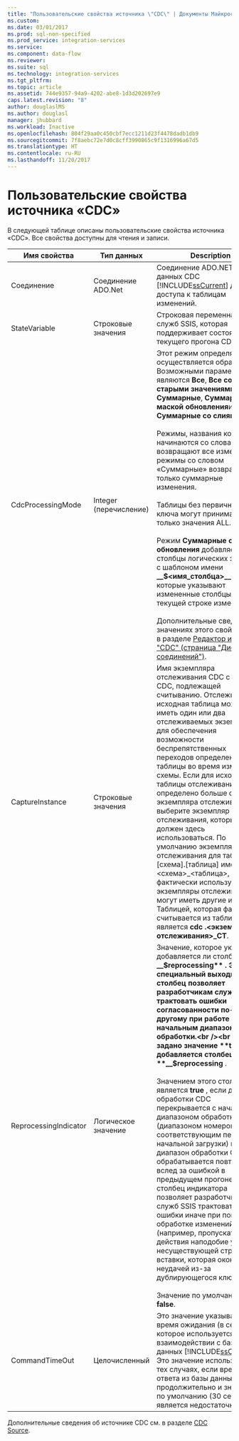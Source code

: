```yaml
---
title: "Пользовательские свойства источника \"CDC\" | Документы Майкрософт"
ms.custom: 
ms.date: 03/01/2017
ms.prod: sql-non-specified
ms.prod_service: integration-services
ms.service: 
ms.component: data-flow
ms.reviewer: 
ms.suite: sql
ms.technology: integration-services
ms.tgt_pltfrm: 
ms.topic: article
ms.assetid: 744e9357-94a9-4202-abe8-1d3d202697e9
caps.latest.revision: "8"
author: douglaslMS
ms.author: douglasl
manager: jhubbard
ms.workload: Inactive
ms.openlocfilehash: 804f29aa0c450cbf7ecc1211d23f4478dadb1db9
ms.sourcegitcommit: 7f8aebc72e7d0c8cff3990865c9f1316996a67d5
ms.translationtype: HT
ms.contentlocale: ru-RU
ms.lasthandoff: 11/20/2017
---
```

# <a name="cdc-source-custom-properties"></a>Пользовательские свойства источника «CDC»
  В следующей таблице описаны пользовательские свойства источника «CDC». Все свойства доступны для чтения и записи.  
  
|Имя свойства|Тип данных|Description|  
|-------------------|---------------|-----------------|  
|Соединение|Соединение ADO.Net|Соединение ADO.NET с базой данных CDC [!INCLUDE[ssCurrent](../../includes/sscurrent-md.md)] для доступа к таблицам изменений.|  
|StateVariable|Строковые значения|Строковая переменная пакета служб SSIS, которая поддерживает состояние CDC текущего прогона CDC.|  
|CdcProcessingMode|Integer (перечисление)|Этот режим определяет, как осуществляется обработка. Возможными параметрами являются **Все**, **Все со старыми значениями**, **Суммарные**, **Суммарные с маской обновления**и **Суммарные со слиянием**.<br /><br /> Режимы, названия которых начинаются со слова «Все», возвращают все изменения, а режимы со словом «Суммарные» возвращают только суммарные изменения.<br /><br /> Таблицы без первичного ключа могут принимать только значения ALL.<br /><br /> Режим **Суммарные с маской обновления** добавляет столбцы логических значений с шаблоном имени **__$\<имя_столбца>\__Changed**, которые указывают измененные столбцы в текущей строке изменения.<br /><br /> Дополнительные сведения о значениях этого свойства см. в разделе [Редактор источника "CDC" (страница "Диспетчер соединений")](../../integration-services/data-flow/cdc-source-editor-connection-manager-page.md).|  
|CaptureInstance|Строковые значения|Имя экземпляра отслеживания CDC с таблицей CDC, подлежащей считыванию. Отслеживаемая исходная таблица может иметь один или два отслеживаемых экземпляра для обеспечения возможности беспрепятственных переходов определения таблицы во время изменений схемы. Если для исходной таблицы отслеживания определено больше одного экземпляра отслеживания, выберите экземпляр отслеживания, который должен здесь использоваться. По умолчанию экземпляр отслеживания для таблицы [схема].[таблица] имеет имя \<схема>_\<таблица>, но фактически используемые экземпляры отслеживания могут иметь другие имена. Таблицей, которая фактически считывается из таблицы CDC, является **cdc .\<экземпляр отслеживания>_CT**.|  
|ReprocessingIndicator|Логическое значение|Значение, которое указывает, добавляется ли столбец **__$reprocessing** . Этот специальный выходной столбец позволяет разработчикам служб SSIS трактовать ошибки согласованности по-другому при работе с начальным диапазоном обработки.<br /><br /> Если задано значение **true**, добавляется столбец  **__$reprocessing** .<br /><br /> Значением этого столбца является **true** , если диапазон обработки CDC перекрывается с начальным диапазоном обработки (диапазоном номеров LSN, соответствующим периоду начальной загрузки) или если диапазон обработки CDC обрабатывается повторно вслед за ошибкой в предыдущем прогоне. Этот столбец индикатора позволяет разработчику служб SSIS трактовать ошибки иначе при повторной обработке изменений (например, пропускать действия наподобие удаления несуществующей строки или вставки, которая окончилась неудачей из-за дублирующегося ключа).<br /><br /> Значение по умолчанию — **false**.|  
|CommandTimeOut|Целочисленный|Это значение указывает время ожидания (в секундах), которое используется при взаимодействии с базой данных [!INCLUDE[ssCurrent](../../includes/sscurrent-md.md)] . Это значение используется в тех случаях, если время ответа из базы данных весьма продолжительно и значение по умолчанию (30 секунд) является недостаточным.|  
  
 Дополнительные сведения об источнике CDC см. в разделе [CDC Source](../../integration-services/data-flow/cdc-source.md).  
  
  
